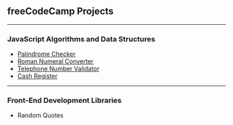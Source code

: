 ## freeCodeCamp Projects

---

### JavaScript Algorithms and Data Structures

- [Palindrome Checker](https://github.com/purpl3pineapple/fcc/tree/main/palindrome-checker "Palindrome Checker")
- [Roman Numeral Converter](https://github.com/purpl3pineapple/fcc/tree/roman-numeral-converter "Roman Numeral Converter")
- [Telephone Number Validator](https://github.com/purpl3pineapple/fcc/tree/telephone-number-validator "Telephone Number Validator")
- [Cash Register]()

---

### Front-End Development Libraries

- Random Quotes
